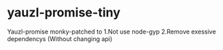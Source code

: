 # yauzl-promise-tiny
Yauzl-promise monky-patched to 1.Not use node-gyp 2.Remove exessive dependencys (Without changing api)
